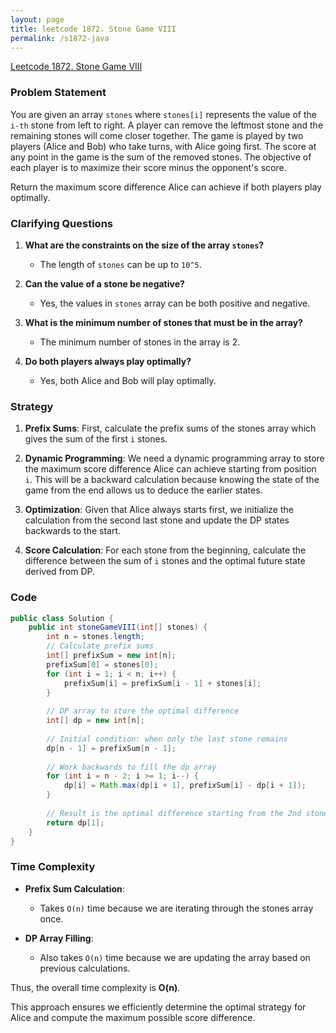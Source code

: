 ```yaml
---
layout: page
title: leetcode 1872. Stone Game VIII
permalink: /s1872-java
---
```

[Leetcode 1872. Stone Game VIII](https://algoadvance.github.io/algoadvance/l1872)
### Problem Statement

You are given an array `stones` where `stones[i]` represents the value of the `i-th` stone from left to right. A player can remove the leftmost stone and the remaining stones will come closer together. The game is played by two players (Alice and Bob) who take turns, with Alice going first. The score at any point in the game is the sum of the removed stones. The objective of each player is to maximize their score minus the opponent's score.

Return the maximum score difference Alice can achieve if both players play optimally.

### Clarifying Questions

1. **What are the constraints on the size of the array `stones`?**
   - The length of `stones` can be up to `10^5`.

2. **Can the value of a stone be negative?**
   - Yes, the values in `stones` array can be both positive and negative.

3. **What is the minimum number of stones that must be in the array?**
   - The minimum number of stones in the array is 2.

4. **Do both players always play optimally?**
   - Yes, both Alice and Bob will play optimally.

### Strategy

1. **Prefix Sums**: First, calculate the prefix sums of the stones array which gives the sum of the first `i` stones.

2. **Dynamic Programming**: We need a dynamic programming array to store the maximum score difference Alice can achieve starting from position `i`. This will be a backward calculation because knowing the state of the game from the end allows us to deduce the earlier states.

3. **Optimization**: Given that Alice always starts first, we initialize the calculation from the second last stone and update the DP states backwards to the start. 

4. **Score Calculation**: For each stone from the beginning, calculate the difference between the sum of `i` stones and the optimal future state derived from DP.

### Code

```java
public class Solution {
    public int stoneGameVIII(int[] stones) {
        int n = stones.length;
        // Calculate prefix sums
        int[] prefixSum = new int[n];
        prefixSum[0] = stones[0];
        for (int i = 1; i < n; i++) {
            prefixSum[i] = prefixSum[i - 1] + stones[i];
        }
        
        // DP array to store the optimal difference
        int[] dp = new int[n];
        
        // Initial condition: when only the last stone remains
        dp[n - 1] = prefixSum[n - 1];
        
        // Work backwards to fill the dp array
        for (int i = n - 2; i >= 1; i--) {
            dp[i] = Math.max(dp[i + 1], prefixSum[i] - dp[i + 1]);
        }
        
        // Result is the optimal difference starting from the 2nd stone
        return dp[1];
    }
}
```

### Time Complexity

- **Prefix Sum Calculation**: 
  - Takes `O(n)` time because we are iterating through the stones array once.
  
- **DP Array Filling**:
  - Also takes `O(n)` time because we are updating the array based on previous calculations.

Thus, the overall time complexity is **O(n)**.

This approach ensures we efficiently determine the optimal strategy for Alice and compute the maximum possible score difference.